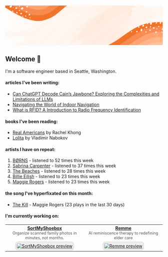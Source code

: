 ![](https://github.com/grace-raper/grace-raper/blob/main/github-readme-header.gif)
## Welcome 👋
I'm a software engineer based in Seattle, Washington.

#### articles I've been writing: 
- [Can ChatGPT Decode Cain’s Jawbone? Exploring the Complexities and Limitations of LLMs](https://medium.com/@graceiraper/can-chatgtp-decode-cains-jawbone-f1b479cf083e)
- [Navigating the World of Indoor Navigation](https://medium.com/@graceiraper/navigating-the-world-of-indoor-navigation-7b71f15d72c4)
- [What is RFID? A Introduction to Radio Frequency Identification](https://medium.com/@graceiraper/what-is-rfid-technology-615c47b8c411)
#### books I've been reading:

   <!-- GOODREADS-LIST:START -->
- [Real Americans](https://www.goodreads.com/review/show/7341366815?utm_medium=api&utm_source=rss) by Rachel Khong
- [Lolita](https://www.goodreads.com/review/show/7341366402?utm_medium=api&utm_source=rss) by Vladimir Nabokov
<!-- GOODREADS-LIST:END -->

#### artists I have on repeat:
<!-- LASTFM-TOP-ARTIST:START -->
1. [BØRNS](https://www.last.fm/music/B%C3%98RNS) - listened to 52 times this week
2. [Sabrina Carpenter](https://www.last.fm/music/Sabrina+Carpenter) - listened to 37 times this week
3. [The Beaches](https://www.last.fm/music/The+Beaches) - listened to 28 times this week
4. [Billie Eilish](https://www.last.fm/music/Billie+Eilish) - listened to 23 times this week
5. [Maggie Rogers](https://www.last.fm/music/Maggie+Rogers) - listened to 23 times this week
<!-- LASTFM-TOP-ARTIST:STOP -->

#### the song I've hyperfixated on this month:
<!-- LASTFM-TOP-TRACK:START -->
* [The Kill](https://www.last.fm/music/Maggie+Rogers/_/The+Kill) - Maggie Rogers (23 plays in the last 30 days)
<!-- LASTFM-TOP-TRACK:END -->


#### I'm currently working on:

<table>
  <tr>
    <td align="center" width="50%">
      <a href="https://sortmyshoebox.com" target="_blank">
        <strong>SortMyShoebox</strong>
      </a>
      <div style="font-size: 0.9em; color: #555;">
        Organize scanned family photos in minutes, not months.
      </div>
    </td>
    <td align="center" width="50%">
      <a href="https://tryremme.com" target="_blank">
        <strong>Remme</strong>
      </a>
      <div style="font-size: 0.9em; color: #555;">
        AI reminiscence therapy to redefining elder care
      </div>
    </td>
  </tr>
  <tr>
    <td align="center" width="50%">
      <a href="https://sortmyshoebox.com" target="_blank">
        <img 
          src="https://sortmyshoebox.com/social-preview.png" 
          alt="SortMyShoebox preview" 
          style="border:1px solid #ccc; border-radius:8px; padding:4px; width:90%; aspect-ratio: 16/9; object-fit: cover; background-color: #eee;" 
          onerror="this.onerror=null;this.src='https://via.placeholder.com/1280x720?text=SortMyShoebox';" />
      </a>
    </td>
    <td align="center" width="50%">
      <a href="https://tryremme.com" target="_blank">
        <img 
          src="https://tryremme.com/social-preview.png" 
          alt="Remme preview" 
          style="border:1px solid #ccc; border-radius:8px; padding:4px; width:90%; aspect-ratio: 16/9; object-fit: cover; background-color: #eee;" 
          onerror="this.onerror=null;this.src='https://via.placeholder.com/1280x720?text=Remme';" />
      </a>
    </td>
  </tr>
</table>




<!--
**grace-raper/grace-raper** is a ✨ _special_ ✨ repository because its `README.md` (this file) appears on your GitHub profile.

Here are some ideas to get you started:

- 🔭 I’m currently working on ...
- 🌱 I’m currently learning ...
- 👯 I’m looking to collaborate on ...
- 🤔 I’m looking for help with ...
- 💬 Ask me about ...
- 📫 How to reach me: ...
- 😄 Pronouns: ...
- ⚡ Fun fact: ...
- 🔭 I’m currently on a journey to build **great** things
- 🌱 I’m currently learning **everything** 🤓
- 🤝 I’m looking for help with **finding projects to contribute to!**
- 💬 Ask me about **open source, web development, and community management**
- 📫 Reach me out at
<div>
<details>
  <summary>🧑 More about me</summary>
</details>
</p>
-->
